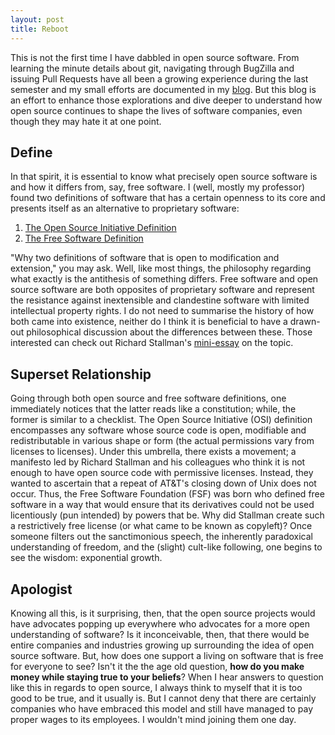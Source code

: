 ```yaml
---
layout: post
title: Reboot
---
```

This is not the first time I have dabbled in open source software. From learning the minute details about git, navigating through BugZilla and issuing Pull Requests have all been a growing experience during the last semester and my small efforts are documented in my [blog](https://hunter-college-cs-ossd.github.io/f0cus10-weekly/). But this blog is an effort to enhance those explorations and dive deeper to understand how open source continues to shape the lives of software companies, even though they may hate it at one point. 

## Define
In that spirit, it is essential to know what precisely open source software is and how it differs from, say, free software. I (well, mostly my professor) found two definitions of software that has a certain openness to its core and presents itself as an alternative to proprietary software: 

1. [The Open Source Initiative Definition](https://opensource.org/osd)
2. [The Free Software Definition](https://www.gnu.org/philosophy/free-sw.html)

"Why two definitions of software that is open to modification and extension," you may ask. Well, like most things, the philosophy regarding what exactly is the antithesis of something differs. Free software and open source software are both opposites of proprietary software and represent the resistance against inextensible and clandestine software with limited intellectual property rights. I do not need to summarise the history of how both came into existence, neither do I think it is beneficial to have a drawn-out philosophical discussion about the differences between these. Those interested can check out Richard Stallman's [mini-essay](https://www.gnu.org/philosophy/open-source-misses-the-point.html#fsf-links) on the topic. 

## Superset Relationship
Going through both open source and free software definitions, one immediately notices that the latter reads like a constitution; while, the former is similar to a checklist. The Open Source Initiative (OSI) definition encompasses any software whose source code is open, modifiable and redistributable in various shape or form (the actual permissions vary from licenses to licenses). Under this umbrella, there exists a movement; a manifesto led by Richard Stallman and his colleagues who think it is not enough to have open source code with permissive licenses. Instead, they wanted to ascertain that a repeat of AT&T's closing down of Unix does not occur. Thus, the Free Software Foundation (FSF) was born who defined free software in a way that would ensure that its derivatives could not be used licentiously (pun intended) by powers that be. Why did Stallman create such a restrictively free license (or what came to be known as copyleft)? Once someone filters out the sanctimonious speech, the inherently paradoxical understanding of freedom, and the (slight) cult-like following, one begins to see the wisdom: exponential growth. 

## Apologist
Knowing all this, is it surprising, then, that the open source projects would have advocates popping up everywhere who advocates for a more open understanding of software? Is it inconceivable, then, that there would be entire companies and industries growing up surrounding the idea of open source software. But, how does one support a living on software that is free for everyone to see? Isn't it the the age old question, **how do you make money while staying true to your beliefs**? When I hear answers to question like this in regards to open source, I always think to myself that it is too good to be true, and it usually is. But I cannot deny that there are certainly companies who have embraced this model and still have managed to pay proper wages to its employees. I wouldn't mind joining them one day. 

